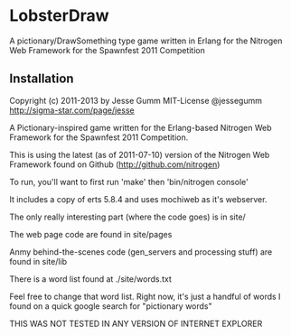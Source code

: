 # LobsterDraw

A pictionary/DrawSomething type game written in Erlang for the Nitrogen Web Framework for the Spawnfest 2011 Competition

## Installation



Copyright (c) 2011-2013 by Jesse Gumm
MIT-License
@jessegumm
http://sigma-star.com/page/jesse


A Pictionary-inspired game written for the Erlang-based Nitrogen Web Framework for the Spawnfest 2011 Competition.

This is using the latest (as of 2011-07-10) version of the Nitrogen Web Framework found on Github (http://github.com/nitrogen)

To run, you'll want to first run 'make' then 'bin/nitrogen console'

It includes a copy of erts 5.8.4 and uses mochiweb as it's webserver.

The only really interesting part (where the code goes) is in site/

The web page code are found in site/pages

Anmy behind-the-scenes code (gen_servers and processing stuff) are found in site/lib

There is a word list found at ./site/words.txt

Feel free to change that word list.  Right now, it's just a handful of words I found on a quick google search for "pictionary words"

THIS WAS NOT TESTED IN ANY VERSION OF INTERNET EXPLORER
